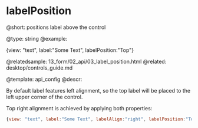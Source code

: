labelPosition
=============


@short: positions label above the control
	

@type: string
@example:

{view: "text", label:"Some Text", labelPosition:"Top"}

@relatedsample:
	13_form/02_api/03_label_position.html
@related: 
	desktop/controls_guide.md

@template:	api_config
@descr:

By default label features left alignment, so the top label will be placed to the left upper corner of the control.

Top right alignment is achieved by applying both properties:

~~~js
{view: "text", label:"Some Text", labelAlign:"right", labelPosition:"Top"}
~~~



